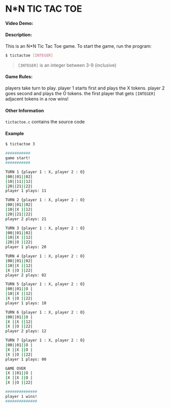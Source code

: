 # N*N TIC TAC TOE

#### Video Demo:  <URL HERE>

#### Description:
This is an N*N Tic Tac Toe game.
To start the game, run the program:
```sh
$ tictactoe [INTEGER]
```
> `[INTEGER]` is an integer between 3-9 (inclusive)

#### Game Rules:
players take turn to play.
player 1 starts first and plays the X tokens.
player 2 goes second and plays the O tokens.
the first player that gets `[INTEGER]` adjacent tokens in a row wins!

#### Other Information
`tictactoe.c` contains the source code

#### Example
```sh
$ tictactoe 3

###########
game start!
###########

TURN 1 {player 1 : X, player 2 : O}
|00||01||02|
|10||11||12|
|20||21||22|
player 1 plays: 11

TURN 2 {player 1 : X, player 2 : O}
|00||01||02|
|10||X ||12|
|20||21||22|
player 2 plays: 21

TURN 3 {player 1 : X, player 2 : O}
|00||01||02|
|10||X ||12|
|20||O ||22|
player 1 plays: 20

TURN 4 {player 1 : X, player 2 : O}
|00||01||02|
|10||X ||12|
|X ||O ||22|
player 2 plays: 02

TURN 5 {player 1 : X, player 2 : O}
|00||01||O |
|10||X ||12|
|X ||O ||22|
player 1 plays: 10

TURN 6 {player 1 : X, player 2 : O}
|00||01||O |
|X ||X ||12|
|X ||O ||22|
player 2 plays: 12

TURN 7 {player 1 : X, player 2 : O}
|00||01||O |
|X ||X ||O |
|X ||O ||22|
player 1 plays: 00

GAME OVER
|X ||01||O |
|X ||X ||O |
|X ||O ||22|

##############
player 1 wins!
##############
```

